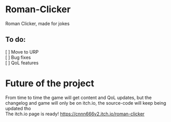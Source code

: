 # Roman-Clicker
Roman Clicker, made for jokes

## To do:
[ ] Move to URP<br>
[ ] Bug fixes<br>
[ ] QoL features<br>

# Future of the project
From time to time the game will get content and QoL updates, but the changelog and game will only be on itch.io, the source-code will keep being updated tho<br>
The itch.io page is ready! https://cnnn666v2.itch.io/roman-clicker
